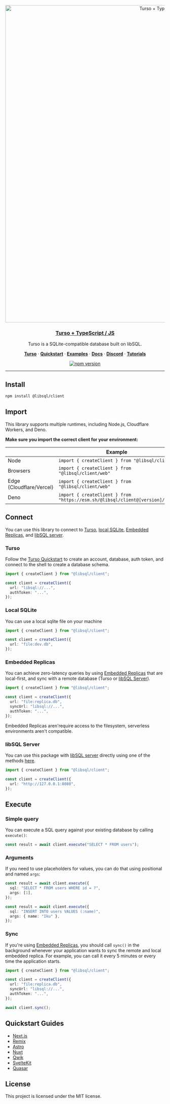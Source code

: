 <p align="center">
  <a href="https://docs.turso.tech/sdk/ts/quickstart">
    <img alt="Turso + TypeScript cover" src="https://github.com/tursodatabase/libsql-client-ts/assets/950181/293186fa-ffe4-4dfb-84fa-3f668b991253" width="1000">
    <h3 align="center">Turso + TypeScript / JS</h3>
  </a>
</p>

<p align="center">
  Turso is a SQLite-compatible database built on libSQL.
</p>

<p align="center">
  <a href="https://turso.tech"><strong>Turso</strong></a> ·
  <a href="https://docs.turso.tech/quickstart"><strong>Quickstart</strong></a> ·
  <a href="/examples"><strong>Examples</strong></a> ·
  <a href="https://docs.turso.tech"><strong>Docs</strong></a> ·
  <a href="https://discord.com/invite/4B5D7hYwub"><strong>Discord</strong></a> ·
  <a href="https://blog.turso.tech/"><strong>Tutorials</strong></a>
</p>

<p align="center">
  <a href="https://www.npmjs.com/@libsql/client">
    <img src="https://badge.fury.io/js/@libsql%2Fclient.svg" alt="npm version" title="npm version" />
  </a>
</p>

---

## Install

```bash
npm install @libsql/client
```

## Import

This library supports multiple runtimes, including Node.js, Cloudflare Workers, and Deno.

**Make sure you import the correct client for your environment:**

|                                | Example                                                                      |
| ------------------------------ | ---------------------------------------------------------------------------- |
| Node                           | `import { createClient } from "@libsql/client"`                              |
| Browsers                       | `import { createClient } from "@libsql/client/web"`                          |
| Edge <br />(Cloudflare/Vercel) | `import { createClient } from "@libsql/client/web"`                          |
| Deno                           | `import { createClient } from "https://esm.sh/@libsql/client@[version]/web"` |

## Connect

You can use this library to connect to [Turso](#turso), [local SQLite](#local-sqlite), [Embedded Replicas](#embedded-replicas), and [libSQL server](#libsql-server).

### Turso

Follow the [Turso Quickstart](https://docs.turso.tech/quickstart) to create an account, database, auth token, and connect to the shell to create a database schema.

```ts
import { createClient } from "@libsql/client";

const client = createClient({
  url: "libsql://...",
  authToken: "...",
});
```

### Local SQLite

You can use a local sqlite file on your machine

```ts
import { createClient } from "@libsql/client";

const client = createClient({
  url: "file:dev.db",
});
```

### Embedded Replicas

You can achieve zero-latency queries by using [Embedded Replicas](https://docs.turso.tech/features/embedded-replicas) that are local-first, and sync with a remote database (Turso or [libSQL Server](#libsql-server)).

```ts
import { createClient } from "@libsql/client";

const client = createClient({
  url: "file:replica.db",
  syncUrl: "libsql://...",
  authToken: "...",
});
```

Embedded Replicas aren'require access to the filesystem, serverless environments aren't compatible.

### libSQL Server

You can use this package with [libSQL server](https://github.com/tursodatabase/libsql/tree/main/libsql-server) directly using one of the methods [here](https://github.com/tursodatabase/libsql/blob/main/docs/BUILD-RUN.md).

```ts
import { createClient } from "@libsql/client";

const client = createClient({
  url: "http://127.0.0.1:8080",
});
```

## Execute

### Simple query

You can execute a SQL query against your existing database by calling `execute()`:

```ts
const result = await client.execute("SELECT * FROM users");
```

### Arguments

If you need to use placeholders for values, you can do that using positional and named `args`:

```ts
const result = await client.execute({
  sql: "SELECT * FROM users WHERE id = ?",
  args: [1],
});

const result = await client.execute({
  sql: "INSERT INTO users VALUES (:name)",
  args: { name: "Iku" },
});
```

### Sync

If you're using [Embedded Replicas](#embedded-replicas), you should call `sync()` in the background whenever your application wants to sync the remote and local embedded replica. For example, you can call it every 5 minutes or every time the application starts.

```ts
import { createClient } from "@libsql/client";

const client = createClient({
  url: "file:replica.db",
  syncUrl: "libsql://...",
  authToken: "...",
});

await client.sync();
```

## Quickstart Guides

- [Next.js](https://docs.turso.tech/sdk/ts/guides/nextjs)
- [Remix](https://docs.turso.tech/sdk/ts/guides/remix)
- [Astro](https://docs.turso.tech/sdk/ts/guides/astro)
- [Nuxt](https://docs.turso.tech/sdk/ts/guides/nuxt)
- [Qwik](https://docs.turso.tech/sdk/ts/guides/qwik)
- [SvelteKit](https://docs.turso.tech/sdk/ts/guides/sveltekit)
- [Quasar](https://docs.turso.tech/sdk/ts/guides/quasar)

## License

This project is licensed under the MIT license.
